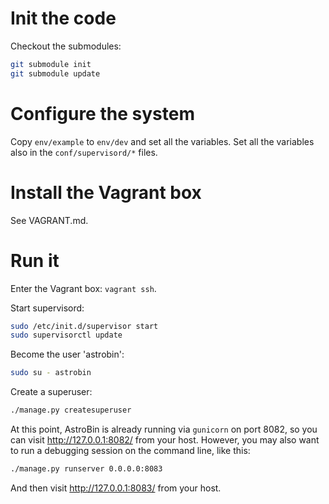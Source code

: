 # Init the code

Checkout the submodules:

```bash
git submodule init
git submodule update
```

# Configure the system

Copy `env/example` to `env/dev` and set all the variables.
Set all the variables also in the `conf/supervisord/*` files.


# Install the Vagrant box

See VAGRANT.md.


# Run it

Enter the Vagrant box: `vagrant ssh`.

Start supervisord:

```bash
sudo /etc/init.d/supervisor start
sudo supervisorctl update
```

Become the user 'astrobin':

```bash
sudo su - astrobin
```

Create a superuser:

```bash
./manage.py createsuperuser
```

At this point, AstroBin is already running via `gunicorn` on port 8082, so
you can visit http://127.0.0.1:8082/ from your host.
However, you may also want to run a debugging session on the command line,
like this:

```bash
./manage.py runserver 0.0.0.0:8083
```

And then visit http://127.0.0.1:8083/ from your host.
